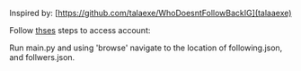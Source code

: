 Inspired by: [https://github.com/talaexe/WhoDoesntFollowBackIG](talaaexe)

Follow [thses](https://help.instagram.com/181231772500920) steps to access account: 

Run main.py and using 'browse' navigate to the location of following.json, and follwers.json.

